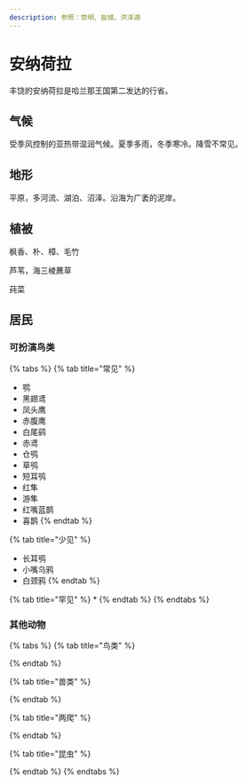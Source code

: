 ```yaml
---
description: 参照：崇明、盐城、洪泽湖
---
```


# 安纳荷拉

丰饶的安纳荷拉是哈兰那王国第二发达的行省。

## 气候 <a id="qi-hou"></a>

受季风控制的亚热带湿润气候。夏季多雨，冬季寒冷。降雪不常见。

## 地形 <a id="di-xing"></a>

‌平原，多河流、湖泊、沼泽。沿海为广袤的泥岸。

## 植被 <a id="zhi-bei"></a>

枫香、朴、樟、毛竹

芦苇，海三棱藨草

莼菜

## 居民 <a id="ju-min"></a>

### 可扮演鸟类 <a id="ke-ban-yan-niao-lei"></a>

{% tabs %}
{% tab title="常见" %}
* 鹗
* 黑翅鸢
* 凤头鹰
* 赤腹鹰
* 白尾鹞
* 赤鸢
* 仓鸮
* 草鸮
* 短耳鸮
* 红隼
* 游隼
* 红嘴蓝鹊
* 喜鹊
{% endtab %}

{% tab title="少见" %}
* 长耳鸮
* 小嘴乌鸦
* 白颈鸦
{% endtab %}

{% tab title="罕见" %}
* 
{% endtab %}
{% endtabs %}

### 其他动物 <a id="qi-ta-dong-wu"></a>

{% tabs %}
{% tab title="鸟类" %}

{% endtab %}

{% tab title="兽类" %}

{% endtab %}

{% tab title="两爬" %}

{% endtab %}

{% tab title="昆虫" %}

{% endtab %}
{% endtabs %}

